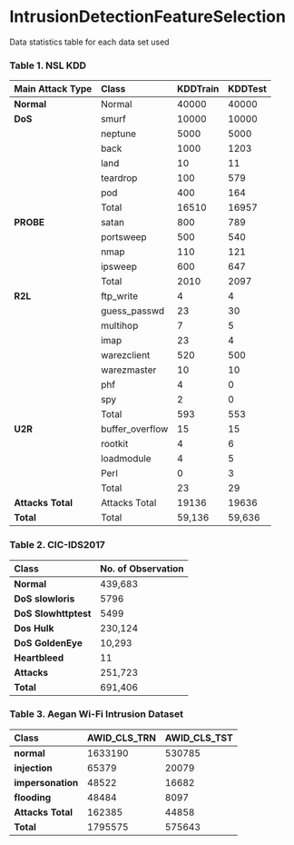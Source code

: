 # IntrusionDetectionFeatureSelection
Data statistics table for each data set used

### Table 1. NSL KDD

|Main Attack Type|Class|KDDTrain|KDDTest|
|:----|:----|:----|:----|
|**Normal**|Normal|40000|40000|
|**DoS**|smurf|10000|10000|
| |neptune|5000|5000|
| |back|1000|1203|
| |land|10|11|
| |teardrop|100|579|
| |pod|400|164|
| |Total|16510|16957|
|**PROBE**|satan|800|789|
| |portsweep|500|540|
| |nmap|110|121|
| |ipsweep|600|647|
| |Total|2010|2097|
|**R2L**|ftp_write|4|4|
| |guess_passwd|23|30|
| |multihop|7|5|
| |imap|23|4|
| |warezclient|520|500|
| |warezmaster|10|10|
| |phf|4|0|
| |spy|2|0|
| |Total|593|553|
|**U2R**|buffer_overflow|15|15|
| |rootkit|4|6|
| |loadmodule|4|5|
| |Perl|0|3|
| |Total|23|29|
|**Attacks Total**|Attacks Total|19136|19636|
|**Total**|Total|59,136|59,636|

### Table 2. CIC-IDS2017

|Class|No. of Observation|
|:----|:----|
|**Normal** |439,683|
|**DoS slowloris** |5796|
|**DoS Slowhttptest** |5499|
|**Dos Hulk** |230,124|
|**DoS GoldenEye** |10,293|
|**Heartbleed** |11|
|**Attacks** |251,723|
|**Total**|691,406|

### Table 3. Aegan Wi-Fi Intrusion Dataset

|Class|AWID_CLS_TRN|AWID_CLS_TST|
|:----|:----|:----|
|**normal**|1633190|530785|
|**injection**|65379|20079|
|**impersonation**|48522|16682|
|**flooding**|48484|8097|
|**Attacks Total**|162385|44858|
|**Total**|1795575|575643|
